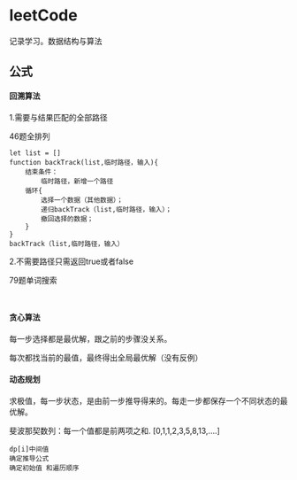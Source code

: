 # leetCode

记录学习。数据结构与算法

## 公式

#### 回溯算法 

1.需要与结果匹配的全部路径

46题全排列

```
let list = []
function backTrack(list,临时路径，输入){
	结束条件：
		临时路径，新增一个路径
	循环{
		选择一个数据（其他数据）；
		递归backTrack（list,临时路径，输入）；
		撤回选择的数据；
	}
}
backTrack（list,临时路径，输入）
```

2.不需要路径只需返回true或者false 

79题单词搜索

```
 
```

#### 贪心算法

每一步选择都是最优解，跟之前的步骤没关系。

每次都找当前的最值，最终得出全局最优解（没有反例）

#### 动态规划

求极值，每一步状态，是由前一步推导得来的。每走一步都保存一个不同状态的最优解。

斐波那契数列：每一个值都是前两项之和.  [0,1,1,2,3,5,8,13,....]

```
dp[i]中间值
确定推导公式
确定初始值 和遍历顺序
```


